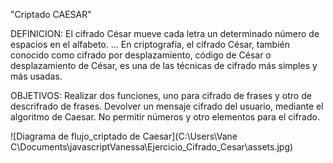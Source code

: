 "Criptado CAESAR"

DEFINICION:
 El cifrado César mueve cada letra un determinado número de espacios en el alfabeto. ... En criptografía, el cifrado César, también conocido como cifrado por desplazamiento, código de César o desplazamiento de César, es una de las técnicas de cifrado más simples y más usadas.

 OBJETIVOS:
 Realizar dos funciones, uno para cifrado de frases y otro de descrifrado de frases.
 Devolver un mensaje cifrado del usuario, mediante el algoritmo de Caesar.
 No permitir números y otro elementos para el cifrado.

 


![Diagrama de flujo_criptado de Caesar](C:\Users\Vane C\Documents\javascriptVanessa\Ejercicio_Cifrado_Cesar\assets.jpg)

